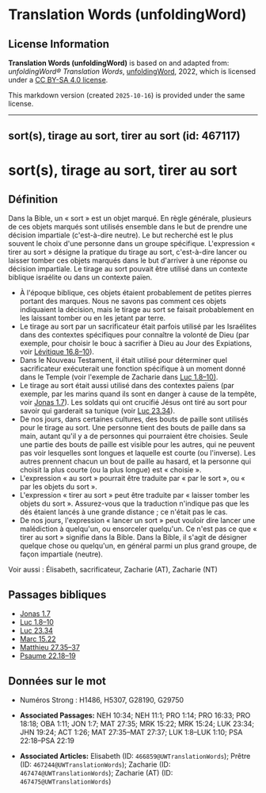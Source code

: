# Translation Words (unfoldingWord)

## License Information

**Translation Words (unfoldingWord)** is based on and adapted from: _unfoldingWord® Translation Words_, [unfoldingWord](https://unfoldingword.org/utw), 2022, which is licensed under a [CC BY-SA 4.0 license](https://creativecommons.org/licenses/by-sa/4.0/legalcode.en).

This markdown version (created `2025-10-16`) is provided under the same license.



--------------------------------

## sort(s), tirage au sort, tirer au sort (id: 467117)

sort(s), tirage au sort, tirer au sort
======================================

Définition
----------

Dans la Bible, un « sort » est un objet marqué. En règle générale, plusieurs de ces objets marqués sont utilisés ensemble dans le but de prendre une décision impartiale (c'est\-à\-dire neutre). Le but recherché est le plus souvent le choix d'une personne dans un groupe spécifique. L'expression « tirer au sort » désigne la pratique du tirage au sort, c'est\-à\-dire lancer ou laisser tomber ces objets marqués dans le but d'arriver à une réponse ou décision impartiale. Le tirage au sort pouvait être utilisé dans un contexte biblique israélite ou dans un contexte païen.

* À l'époque biblique, ces objets étaient probablement de petites pierres portant des marques. Nous ne savons pas comment ces objets indiquaient la décision, mais le tirage au sort se faisait probablement en les laissant tomber ou en les jetant par terre.
* Le tirage au sort par un sacrificateur était parfois utilisé par les Israélites dans des contextes spécifiques pour connaître la volonté de Dieu (par exemple, pour choisir le bouc à sacrifier à Dieu au Jour des Expiations, voir [Lévitique 16\.8–10](https://ref.ly/Lev16:8-Lev16:10)).
* Dans le Nouveau Testament, il était utilisé pour déterminer quel sacrificateur exécuterait une fonction spécifique à un moment donné dans le Temple (voir l'exemple de Zacharie dans [Luc 1\.8–10\)](https://ref.ly/Luke1:8-Luke1:10).
* Le tirage au sort était aussi utilisé dans des contextes païens (par exemple, par les marins quand ils sont en danger à cause de la tempête, voir [Jonas 1\.7](https://ref.ly/Jonah1:7)). Les soldats qui ont crucifié Jésus ont tiré au sort pour savoir qui garderait sa tunique (voir [Luc 23\.34](https://ref.ly/Luke23:34)).
* De nos jours, dans certaines cultures, des bouts de paille sont utilisés pour le tirage au sort. Une personne tient des bouts de paille dans sa main, autant qu'il y a de personnes qui pourraient être choisies. Seule une partie des bouts de paille est visible pour les autres, qui ne peuvent pas voir lesquelles sont longues et laquelle est courte (ou l'inverse). Les autres prennent chacun un bout de paille au hasard, et la personne qui choisit la plus courte (ou la plus longue) est « choisie ».
* L'expression « au sort » pourrait être traduite par « par le sort », ou « par les objets du sort ».
* L'expression « tirer au sort » peut être traduite par « laisser tomber les objets du sort ». Assurez\-vous que la traduction n'indique pas que les dés étaient lancés à une grande distance ; ce n'était pas le cas.
* De nos jours, l'expression « lancer un sort » peut vouloir dire lancer une malédiction à quelqu'un, ou ensorceler quelqu'un. Ce n'est pas ce que « tirer au sort » signifie dans la Bible. Dans la Bible, il s'agit de désigner quelque chose ou quelqu'un, en général parmi un plus grand groupe, de façon impartiale (neutre).

Voir aussi : Élisabeth, sacrificateur, Zacharie (AT), Zacharie (NT)

Passages bibliques
------------------

* [Jonas 1\.7](https://ref.ly/Jonah1:7)
* [Luc 1\.8–10](https://ref.ly/Luke1:8-Luke1:10)
* [Luc 23\.34](https://ref.ly/Luke23:34)
* [Marc 15\.22](https://ref.ly/Mark15:22)
* [Matthieu 27\.35–37](https://ref.ly/Matt27:35-Matt27:37)
* [Psaume 22\.18–19](https://ref.ly/Ps22:18-Ps22:19)

Données sur le mot
------------------

* Numéros Strong : H1486, H5307, G28190, G29750

* **Associated Passages:** NEH 10:34; NEH 11:1; PRO 1:14; PRO 16:33; PRO 18:18; OBA 1:11; JON 1:7; MAT 27:35; MRK 15:22; MRK 15:24; LUK 23:34; JHN 19:24; ACT 1:26; MAT 27:35–MAT 27:37; LUK 1:8–LUK 1:10; PSA 22:18–PSA 22:19
* **Associated Articles:** Elisabeth (ID: `466859@UWTranslationWords`); Prêtre (ID: `467244@UWTranslationWords`); Zacharie (ID: `467474@UWTranslationWords`); Zacharie (AT) (ID: `467475@UWTranslationWords`)


